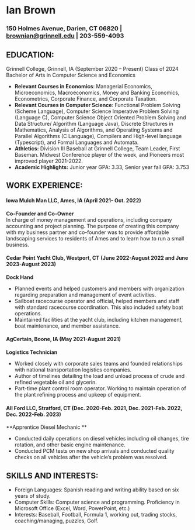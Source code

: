 # Ian Brown
### 150 Holmes Avenue, Darien, CT 06820 | brownian@grinnell.edu | 203-559-4093

## EDUCATION:                                                                                                                                               
Grinnell College, Grinnell, IA (September 2020 – Present) Class of 2024
Bachelor of Arts in Computer Science and Economics 
- **Relevant Courses in Economics**: Managerial Economics, Microeconomics, Macroeconomics, Money and Banking Economics, Econometrics, Corporate Finance, and Corporate Taxation.
- **Relevant Courses in Computer Science**: Functional Problem Solving (Scheme Language), Computer Science Imperative Problem Solving (Language C), Computer Science Object Oriented Problem Solving and Data Structure/ Algorithm (Language Java), Discrete Structures in Mathematics, Analysis of Algorithms, and Operating Systems and Parallel Algorithms (C Language), Compilers and High-level language (Typescript), and Formal Languages and Automata.
- **Athletics:** Division III Baseball at Grinnell College, Team Leader, First Baseman. Midwest Conference player of the week, and Pioneers most improved player 2021-2022.
- **Academic Highlights:** Junior year GPA: 3.33, Senior year fall GPA: 3.753

## WORK EXPERIENCE:                                                                                                                               
#### Iowa Mulch Man LLC, Ames, IA (April 2021- Oct. 2022) <br />
**Co-Founder and Co-Owner** <br />
In charge of money management and operations, including company accounting and project planning. The purpose of creating this company with my business partner and co-founder was to provide affordable landscaping services to residents of Ames and to learn how to run a small business.

#### Cedar Point Yacht Club, Westport, CT (June 2022-August 2022 and June 2023-August 2023)
**Dock Hand** <br />
- Planned events and helped customers and members with organization regarding preparation and management of event activities.
- Sailboat racecourse operator and official, helped members and staff with standard racecourse coordination. This also included safety boat operations.
- Maintained facilities at the yacht club, including kitchen management, boat maintenance, and member assistance.
  
#### AgCertain, Boone, IA (May 2021-August 2021)
**Logistics Technician** <br />
- Worked closely with corporate sales teams and founded relationships with national transportation logistics companies.
- Author of timelines detailing the load and unload process of crude and refined vegetable oil and glycerin.
- Part-time plant control room operator. Working to maintain operation of the plant refining process and upkeep of equipment. 
#### All Ford LLC, Stratford, CT (Dec. 2020-Feb. 2021, Dec. 2021-Feb. 2022, Dec. 2022-Feb. 2023)
**Apprentice Diesel Mechanic ** <br />
- Conducted daily operations on diesel vehicles including oil changes, tire rotation, and other basic engine maintenance.
- Conducted PCM tests on new shop arrivals and conducted quality checks on all vehicles after the vehicle’s problem was resolved.
  
## SKILLS AND INTERESTS:
- Foreign Languages: Spanish reading and writing ability based on six years of study.
- Computer Skills: Computer science and programming. Proficiency in Microsoft Office (Excel, Word, PowerPoint, etc.)
- Interests: Baseball, Football, Formula 1, working out, trading stocks, coaching/managing, puzzles, Golf.

